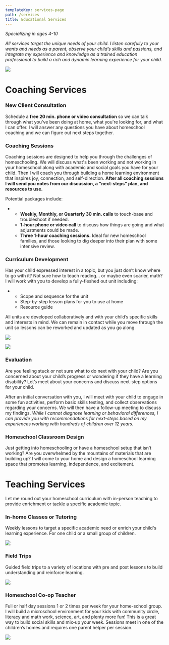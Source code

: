 ```yaml
---
templateKey: services-page
path: /services
title: Educational Services
---
```

*Specializing in ages 4-10*

*All services target the unique needs of your child. I listen carefully to your wants and needs as a parent, observe your child’s skills and passions, and integrate my experience and knowledge as a trained education professional to build a rich and dynamic learning experience for your child.*

![](/img/balancingact.jpg)

# Coaching Services

### New Client Consultation 

Schedule a **free 20 min. phone or video consultation** so we can talk through what you've been doing at home, what you're looking for, and what I can offer. I will answer any questions you have about homeschool coaching and we can figure out next steps together. 

### Coaching Sessions

Coaching sessions are designed to help you through the challenges of homeschooling. We will discuss what's been working and not working in your homeschool along with academic and social goals you have for your child. Then I will coach you through building a home learning environment that inspires joy, connection, and self-direction. **After all coaching sessions I will send you notes from our discussion, a "next-steps" plan, and resources to use.** 

Potential packages include:

* * **Weekly, Monthly, or Quarterly 30 min. calls** to touch-base and troubleshoot if needed.   
  * **1-hour phone or video call** to discuss how things are going and what adjustments could be made. 
  * **Three 1-hour coaching sessions.** Ideal for new homeschool families, and those looking to dig deeper into their plan with some intensive review.  

### Curriculum Development

Has your child expressed interest in a topic, but you just don’t know where to go with it? Not sure how to teach reading... or maybe even scarier, math? I will work with you to develop a fully-fleshed out unit including:

* * Scope and sequence for the unit
  * Step-by-step lesson plans for you to use at home
  * Resource guide

All units are developed collaboratively and with your child’s specific skills and interests in mind. We can remain in contact while you move through the unit so lessons can be reworked and updated as you go along.

![](/img/stem.jpg)

![](/img/shadowpuppets.jpg)

### Evaluation

Are you feeling stuck or not sure what to do next with your child? Are you concerned about your child’s progress or wondering if they have a learning disability? Let’s meet about your concerns and discuss next-step options for your child. 

After an initial conversation with you, I will meet with your child to engage in some fun activities, perform basic skills testing, and collect observations regarding your concerns. We will then have a follow-up meeting to discuss my findings. *While I cannot diagnose learning or behavioral differences, I can provide you with recommendations for next-steps based on my experiences working with hundreds of children over 12 years.* 

### Homeschool Classroom Design

Just getting into homeschooling or have a homeschool setup that isn’t working? Are you overwhelmed by the mountains of materials that are building up? I will come to your home and design a homeschool learning space that promotes learning, independence, and excitement.

# **Teaching Services**

Let me round out your homeschool curriculum with in-person teaching to provide enrichment or tackle a specific academic topic.

### In-home Classes or Tutoring

Weekly lessons to target a specific academic need or enrich your child's learning experience. For one child or a small group of children.

![](/img/img_4110-1-.jpg)

### Field Trips 

Guided field trips to a variety of locations with pre and post lessons to build understanding and reinforce learning.

![](/img/fieldtrip.jpg)

### Homeschool Co-op Teacher 

Full or half day sessions 1 or 2 times per week for your home-school group. I will build a microschool environment for your kids with community circle, literacy and math work, science, art, and plenty more fun! This is a great way to build social skills and mix-up your week. Sessions meet in one of the children’s homes and requires one parent helper per session. 

![](/img/moon.jpg)